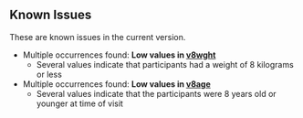 ## Known Issues

These are known issues in the current version.

- Multiple occurrences found: **Low values in [v8wght](https://sleepepi.partners.org/edge/sleepdata/datasets/sof/variables/v8wght)**
	- Several values indicate that participants had a weight of 8 kilograms or less
- Multiple occurrences found: **Low values in [v8age](https://sleepepi.partners.org/edge/sleepdata/datasets/sof/variables/v8age)**
	- Several values indicate that the participants were 8 years old or younger at time of visit